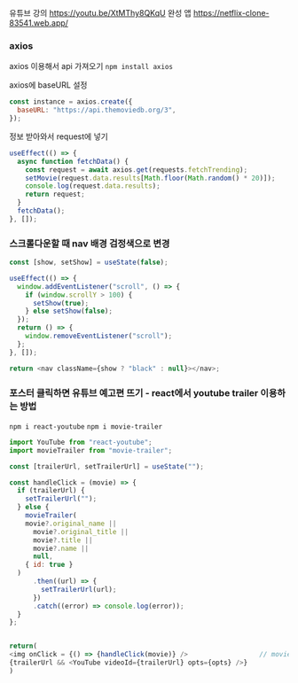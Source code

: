 유튜브 강의 https://youtu.be/XtMThy8QKqU
완성 앱 https://netflix-clone-83541.web.app/

### axios

axios 이용해서 api 가져오기
`npm install axios`

axios에 baseURL 설정

```javascript
const instance = axios.create({
  baseURL: "https://api.themoviedb.org/3",
});
```

정보 받아와서 request에 넣기

```javascript
useEffect(() => {
  async function fetchData() {
    const request = await axios.get(requests.fetchTrending);
    setMovie(request.data.results[Math.floor(Math.random() * 20)]);
    console.log(request.data.results);
    return request;
  }
  fetchData();
}, []);
```

### 스크롤다운할 때 nav 배경 검정색으로 변경

```javascript
const [show, setShow] = useState(false);

useEffect(() => {
  window.addEventListener("scroll", () => {
    if (window.scrollY > 100) {
      setShow(true);
    } else setShow(false);
  });
  return () => {
    window.removeEventListener("scroll");
  };
}, []);

return <nav className={show ? "black" : null}></nav>;
```

### 포스터 클릭하면 유튜브 예고편 뜨기 - react에서 youtube trailer 이용하는 방법

`npm i react-youtube`
`npm i movie-trailer`

```javascript
import YouTube from "react-youtube";
import movieTrailer from "movie-trailer";

const [trailerUrl, setTrailerUrl] = useState("");

const handleClick = (movie) => {
  if (trailerUrl) {
    setTrailerUrl("");
  } else {
    movieTrailer(
    movie?.original_name ||
      movie?.original_title ||
      movie?.title ||
      movie?.name ||
      null,
    { id: true }
  )
      .then((url) => {
        setTrailerUrl(url);
      })
      .catch((error) => console.log(error));
  }
};


return(
<img onClick = {() => {handleClick(movie)} />                  // movie 는 영화api
{trailerUrl && <YouTube videoId={trailerUrl} opts={opts} />}
)
```
